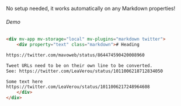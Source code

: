 No setup needed, it works automatically on any Markdown properties!

###### Demo

```html
<div mv-app mv-storage="local" mv-plugins="markdown twitter">
	<div property="text" class="markdown"># Heading

https://twitter.com/mavoweb/status/864474590420008960

Tweet URLs need to be on their own line to be converted.
See: https://twitter.com/LeaVerou/status/1011006218712834050

Some text here
https://twitter.com/LeaVerou/status/1011006217248964608
	</div>
</div>
```